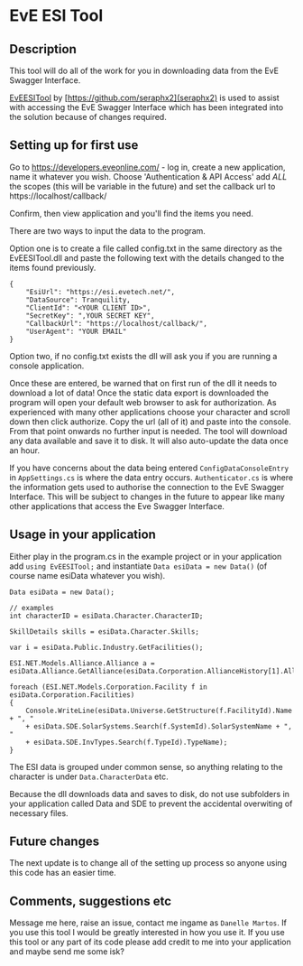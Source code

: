 # EvE ESI Tool

## Description

This tool will do all of the work for you in downloading data from the EvE Swagger Interface.

[EvEESITool](https://github.com/seraphx2/EvEESITool) by [https://github.com/seraphx2](seraphx2) is used to assist with accessing the EvE Swagger Interface which has been integrated into the solution because of changes required.

## Setting up for first use

Go to https://developers.eveonline.com/ - log in, create a new application, name it whatever you wish.
Choose 'Authentication & API Access' add *ALL* the scopes (this will be variable in the future) and set the callback url to https://localhost/callback/

Confirm, then view application and you'll find the items you need.

There are two ways to input the data to the program.

Option one is to create a file called config.txt in the same directory as the EvEESITool.dll and paste the following text with the details changed to the items found previously.

    {
        "EsiUrl": "https://esi.evetech.net/",
        "DataSource": Tranquility,
        "ClientId": "<YOUR CLIENT ID>",
        "SecretKey": ",YOUR SECRET KEY",
        "CallbackUrl": "https://localhost/callback/",
        "UserAgent": "YOUR EMAIL"
    }

Option two, if no config.txt exists the dll will ask you if you are running a console application.

Once these are entered, be warned that on first run of the dll it needs to download a lot of data!  Once the static data export is downloaded the program will open your default web browser to ask for authorization.  As experienced with many other applications choose your character and scroll down then click authorize.  Copy the url (all of it) and paste into the console.  From that point onwards no further input is needed.  The tool will download any data available and save it to disk.  It will also auto-update the data once an hour.

If you have concerns about the data being entered `ConfigDataConsoleEntry` in `AppSettings.cs` is where the data entry occurs.  `Authenticator.cs` is where the information gets used to authorise the connection to the EvE Swagger Interface.  This will be subject to changes in the future to appear like many other applications that access the Eve Swagger Interface.

## Usage in your application

Either play in the program.cs in the example project or in your application add `using EvEESITool;` and instantiate `Data esiData = new Data()` (of course name esiData whatever you wish).

    Data esiData = new Data();
    
    // examples
    int characterID = esiData.Character.CharacterID;
    
    SkillDetails skills = esiData.Character.Skills;
    
    var i = esiData.Public.Industry.GetFacilities();
    
    ESI.NET.Models.Alliance.Alliance a = esiData.Alliance.GetAlliance(esiData.Corporation.AllianceHistory[1].AllianceId);
    
    foreach (ESI.NET.Models.Corporation.Facility f in esiData.Corporation.Facilities)
    {
    	Console.WriteLine(esiData.Universe.GetStructure(f.FacilityId).Name + ", " 
    	+ esiData.SDE.SolarSystems.Search(f.SystemId).SolarSystemName + ", "
    	+ esiData.SDE.InvTypes.Search(f.TypeId).TypeName);
    }

The ESI data is grouped under common sense, so anything relating to the character is under `Data.CharacterData` etc.

Because the dll downloads data and saves to disk, do not use subfolders in your application called Data and SDE to prevent the accidental overwiting of necessary files.

## Future changes

The next update is to change all of the setting up process so anyone using this code has an easier time.

## Comments, suggestions etc

Message me here, raise an issue, contact me ingame as `Danelle Martos`.  If you use this tool I would be greatly interested in how you use it.  If you use this tool or any part of its code please add credit to me into your application and maybe send me some isk?